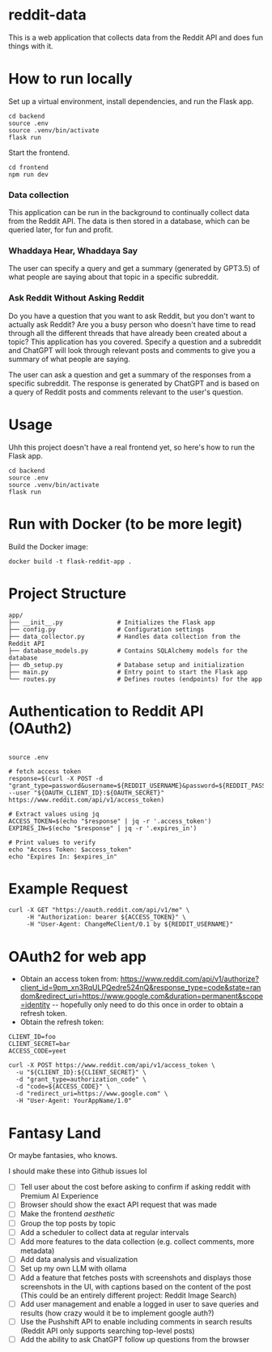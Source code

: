# reddit-data

This is a web application that collects data from the Reddit API and does fun things with it.

# How to run locally

Set up a virtual environment, install dependencies, and run the Flask app.

```shell
cd backend
source .env
source .venv/bin/activate
flask run
```

Start the frontend.

```shell
cd frontend
npm run dev
```

### Data collection

This application can be run in the background to continually collect data from the Reddit API. The data is then stored in a database, which can be queried later, for fun and profit.

### Whaddaya Hear, Whaddaya Say

The user can specify a query and get a summary (generated by GPT3.5) of what people are saying about that topic in a specific subreddit.

### Ask Reddit Without Asking Reddit

Do you have a question that you want to ask Reddit, but you don't want to actually ask Reddit? Are you a busy person who doesn't have time to read through all the different threads that have already been created about a topic? This application has you covered. Specify a question and a subreddit and ChatGPT will look through relevant posts and comments to give you a summary of what people are saying.

The user can ask a question and get a summary of the responses from a specific subreddit. The response is generated by ChatGPT and is based on a query of Reddit posts and comments relevant to the user's question.

# Usage

Uhh this project doesn't have a real frontend yet, so here's how to run the Flask app. 

```shell
cd backend
source .env
source .venv/bin/activate
flask run
```

# Run with Docker (to be more legit)

Build the Docker image: 

```shell
docker build -t flask-reddit-app .
```


# Project Structure

```shell
app/
├── __init__.py               # Initializes the Flask app
├── config.py                 # Configuration settings
├── data_collector.py         # Handles data collection from the Reddit API
├── database_models.py        # Contains SQLAlchemy models for the database
├── db_setup.py               # Database setup and initialization
├── main.py                   # Entry point to start the Flask app
└── routes.py                 # Defines routes (endpoints) for the app
```

# Authentication to Reddit API (OAuth2)

```shell

source .env

# fetch access token
response=$(curl -X POST -d "grant_type=password&username=${REDDIT_USERNAME}&password=${REDDIT_PASSWORD}" --user "${OAUTH_CLIENT_ID}:${OAUTH_SECRET}" https://www.reddit.com/api/v1/access_token)

# Extract values using jq
ACCESS_TOKEN=$(echo "$response" | jq -r '.access_token')
EXPIRES_IN=$(echo "$response" | jq -r '.expires_in')

# Print values to verify
echo "Access Token: $access_token"
echo "Expires In: $expires_in"
```

# Example Request

```shell
curl -X GET "https://oauth.reddit.com/api/v1/me" \
     -H "Authorization: bearer ${ACCESS_TOKEN}" \
     -H "User-Agent: ChangeMeClient/0.1 by ${REDDIT_USERNAME}"
```

# OAuth2 for web app

- Obtain an access token from:  https://www.reddit.com/api/v1/authorize?client_id=9pm_xn3RqULPQedre524nQ&response_type=code&state=random&redirect_uri=https://www.google.com&duration=permanent&scope=identity -- hopefully only need to do this once in order to obtain a refresh token.
- Obtain the refresh token:

```shell
CLIENT_ID=foo
CLIENT_SECRET=bar
ACCESS_CODE=yeet

curl -X POST https://www.reddit.com/api/v1/access_token \
  -u "${CLIENT_ID}:${CLIENT_SECRET}" \
  -d "grant_type=authorization_code" \
  -d "code=${ACCESS_CODE}" \
  -d "redirect_uri=https://www.google.com" \
  -H "User-Agent: YourAppName/1.0"
```


# Fantasy Land 

Or maybe fantasies, who knows.

I should make these into Github issues lol

- [ ] Tell user about the cost before asking to confirm if asking reddit with Premium AI Experience
- [ ] Browser should show the exact API request that was made
- [ ] Make the frontend *aesthetic*
- [ ] Group the top posts by topic
- [ ] Add a scheduler to collect data at regular intervals
- [ ] Add more features to the data collection (e.g. collect comments, more metadata)
- [ ] Add data analysis and visualization
- [ ] Set up my own LLM with ollama
- [ ] Add a feature that fetches posts with screenshots and displays those screenshots in the UI, with captions based on the content of the post (This could be an entirely different project: Reddit Image Search)
- [ ] Add user management and enable a logged in user to save queries and results (how crazy would it be to implement google auth?)
- [ ] Use the Pushshift API to enable including comments in search results (Reddit API only supports searching top-level posts)
- [ ] Add the ability to ask ChatGPT follow up questions from the browser